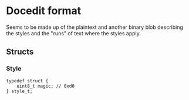 # Docedit format
Seems to be made up of the plaintext and another binary blob describing the styles and the "runs" of text where the styles apply.

## Structs
### Style
```
typedef struct {
	uint8_t magic; // 0xd0
} style_t;
```